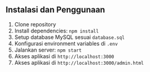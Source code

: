 ## Instalasi dan Penggunaan

1. Clone repository
2. Install dependencies: `npm install`
3. Setup database MySQL sesuai `database.sql`
4. Konfigurasi environment variables di `.env`
5. Jalankan server: `npm start`
6. Akses aplikasi di `http://localhost:3000`
7. Akses aplikasi di `http://localhost:3000/admin.html`
